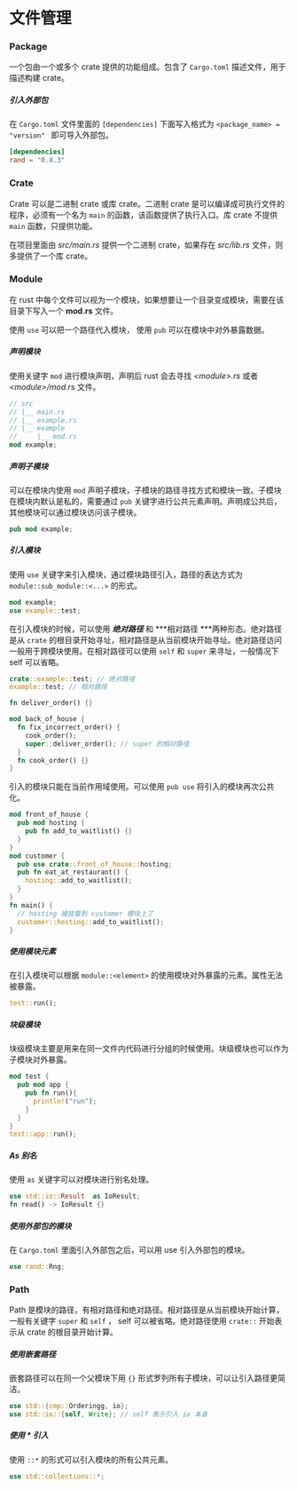 # 文件管理

### Package

一个包由一个或多个 crate 提供的功能组成。包含了 `Cargo.toml` 描述文件，用于描述构建 crate。

##### 引入外部包

在 `Cargo.toml` 文件里面的 `[dependencies]` 下面写入格式为 `<package_name> = "version" ` 即可导入外部包。

```toml
[dependencies]
rand = "0.8.3"
```

### Crate

Crate 可以是二进制 crate 或库 crate。二进制 crate 是可以编译成可执行文件的程序，必须有一个名为 `main` 的函数，该函数提供了执行入口。库 crate 不提供 `main` 函数，只提供功能。

在项目里面由 *src/main.rs* 提供一个二进制 crate，如果存在 *src/lib.rs* 文件，则多提供了一个库 crate。

### Module

在 rust 中每个文件可以视为一个模块，如果想要让一个目录变成模块，需要在该目录下写入一个 **mod.rs** 文件。

使用 `use` 可以把一个路径代入模块， 使用 `pub` 可以在模块中对外暴露数据。

##### 声明模块

使用关键字 `mod` 进行模块声明，声明后 rust 会去寻找 *\<module>.rs* 或者 *\<module>/mod.rs* 文件。

```rust
// src
// |__ main.rs
// |__ example.rs
// |__ example
//     |__ mod.rs
mod example;
```

##### 声明子模块

可以在模块内使用 `mod` 声明子模块，子模块的路径寻找方式和模块一致。子模块在模块内默认是私的，需要通过 `pub` 关键字进行公共元素声明。声明成公共后，其他模块可以通过模块访问该子模块。

```rust
pub mod example;
```

##### 引入模块

使用 `use` 关键字来引入模块，通过模块路径引入，路径的表达方式为 `module::sub_module::<...>` 的形式。

```rust
mod example;
use example::test;
```

在引入模块的时候，可以使用 ***绝对路径*** 和 ***相对路径 ***两种形态。绝对路径是从 `crate` 的根目录开始寻址，相对路径是从当前模块开始寻址。绝对路径访问一般用于跨模块使用。在相对路径可以使用 `self` 和 `super` 来寻址，一般情况下 self 可以省略。

```rust
crate::example::test; // 绝对路径
example::test; // 相对路径

fn deliver_order() {}

mod back_of_house {
  fn fix_incorrect_order() {
    cook_order();
    super::deliver_order(); // super 的相对路径
  }
  fn cook_order() {}
}
```

引入的模块只能在当前作用域使用。可以使用 `pub use` 将引入的模块再次公共化。

```rust
mod front_of_house {
  pub mod hosting {
    pub fn add_to_waitlist() {}
  }
}
mod customer {
  pub use crate::front_of_house::hosting;
  pub fn eat_at_restaurant() {
    hosting::add_to_waitlist();
  }
}
fn main() {
  // hosting 被挂载到 customer 模块上了
  customer::hosting::add_to_waitlist();
}

```

##### 使用模块元素

在引入模块可以根据 `module::<element>` 的使用模块对外暴露的元素。属性无法被暴露。

```rust
test::run();
```

##### 块级模块

块级模块主要是用来在同一文件内代码进行分组的时候使用。块级模块也可以作为子模块对外暴露。

```rust
mod test {
  pub mod app {
    pub fn run(){
      println!("run");
    }
  }
}
test::app::run();
```

##### As 别名

使用 `as` 关键字可以对模块进行别名处理。

```rust
use std::io::Result  as IoResult;
fn read() -> IoResult {}
```

##### 使用外部包的模块

在 `Cargo.toml` 里面引入外部包之后，可以用 use 引入外部包的模块。

```rust
use rand::Rng;
```

### Path

Path 是模块的路径，有相对路径和绝对路径。相对路径是从当前模块开始计算，一般有关键字 `super` 和 `self` ， self 可以被省略。绝对路径使用 `crate::` 开始表示从 crate 的根目录开始计算。

##### 使用嵌套路径

嵌套路径可以在同一个父模块下用 `{}` 形式罗列所有子模块，可以让引入路径更简洁。

```rust
use std::{cmp::Orderingg, io};
use std::io::{self, Write}; // self 表示引入 io 本身
```

##### 使用 * 引入

使用 `::*` 的形式可以引入模块的所有公共元素。

```rust
use std::collections::*;
```

